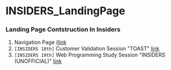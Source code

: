 # INSIDERS_LandingPage
### Landing Page Contstruction In Insiders

1. Navigation Page ([link](https://byungjur96.github.io/INSIDERS_LandingPage/)
2. `[INSIDERS 18th]` Customer Validation Session "TOAST" [link]("https://byungjur96.github.io/INSIDERS_LandingPage/toast/index.html")
3. `[INSIDERS 19th]` Web Programming Study Session "INSIDERS (UNOFFICIAL)" [link]("https://byungjur96.github.io/INSIDERS_LandingPage/study/index.html")

